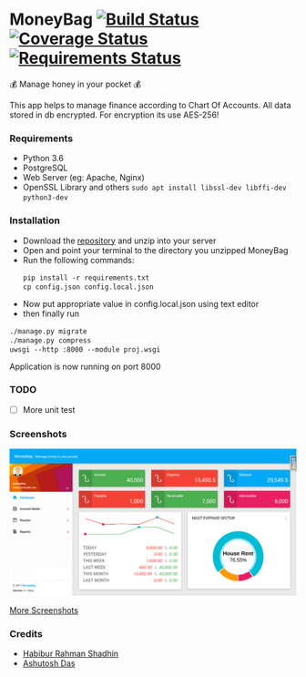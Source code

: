 # MoneyBag [![Build Status](https://travis-ci.org/pyprism/MoneyBag.svg?branch=master)](https://travis-ci.org/pyprism/MoneyBag) [![Coverage Status](https://coveralls.io/repos/github/pyprism/MoneyBag/badge.svg?branch=master)](https://coveralls.io/github/pyprism/MoneyBag?branch=master) [![Requirements Status](https://requires.io/github/pyprism/MoneyBag/requirements.svg?branch=master)](https://requires.io/github/pyprism/MoneyBag/requirements/?branch=master)
:moneybag: Manage honey in your  pocket :moneybag:

This app helps to manage finance according to Chart Of Accounts. All data stored in db encrypted. For encryption its use AES-256!

### Requirements
- Python 3.6
- PostgreSQL
- Web Server (eg: Apache, Nginx)
- OpenSSL Library and others ```sudo apt install libssl-dev libffi-dev python3-dev```

### Installation
- Download the [repository](https://github.com/pyprism/MoneyBag/releases/latest) and unzip into your server
- Open and point your terminal to the directory you unzipped MoneyBag
- Run the following commands:
  ```
  pip install -r requirements.txt
  cp config.json config.local.json
  
  ```
- Now put appropriate value in config.local.json using text editor
- then finally run
```
./manage.py migrate
./manage.py compress
uwsgi --http :8000 --module proj.wsgi
```
Application is now running on port 8000
 ### TODO
 - [ ] More unit test

### Screenshots
<img src="screenshots/dashboard.png">

<a href="https://github.com/pyprism/MoneyBag/tree/master/screenshots">More Screenshots</a>

### Credits
- [Habibur Rahman Shadhin](https://github.com/hrshadhin)
- [Ashutosh Das](https://github.com/pyprism)

